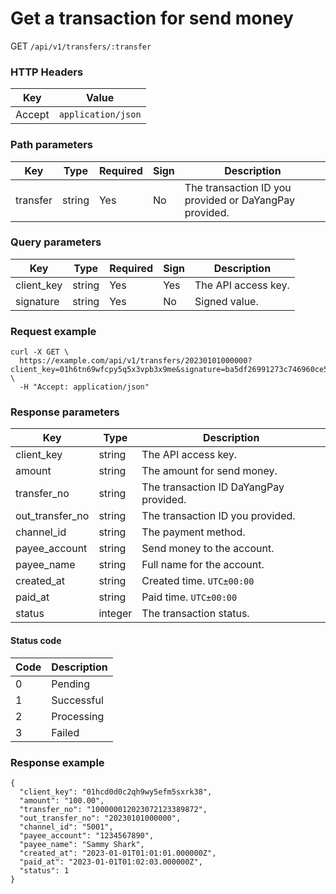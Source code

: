 # Get a transaction for send money

GET `/api/v1/transfers/:transfer`

### HTTP Headers <Badge type="tip" text="Header" vertical="top" />

| Key    | Value              |       
|--------|--------------------|
| Accept | `application/json` | 

### Path parameters <Badge type="tip" text="Path" vertical="top" />

| Key      | Type   | Required | Sign | Description                                            |                  
|----------|--------|----------|------|--------------------------------------------------------|
| transfer | string | Yes      | No   | The transaction ID you provided or DaYangPay provided. |

### Query parameters <Badge type="tip" text="Query" vertical="top" />

| Key        | Type   | Required | Sign | Description         |                  
|------------|--------|----------|------|---------------------|
| client_key | string | Yes      | Yes  | The API access key. |
| signature  | string | Yes      | No   | Signed value.       |

### Request example

```shell
curl -X GET \
  https://example.com/api/v1/transfers/20230101000000?client_key=01h6tn69wfcpy5q5x3vpb3x9me&signature=ba5df26991273c746960ce5238c6479e8ca6116381ac46cea96ffd30fafed082 \
  -H "Accept: application/json"
```

### Response parameters
| Key             | Type    | Description                            | 
|-----------------|---------|----------------------------------------|
| client_key      | string  | The API access key.                    |
| amount          | string  | The amount for send money.             |
| transfer_no     | string  | The transaction ID DaYangPay provided. |
| out_transfer_no | string  | The transaction ID you provided.       |
| channel_id      | string  | The payment method.                    |
| payee_account   | string  | Send money to the account.             |
| payee_name      | string  | Full name for the account.             |
| created_at      | string  | Created time. `UTC±00:00`              |
| paid_at         | string  | Paid time. `UTC±00:00`                 |
| status          | integer | The transaction status.                |

#### Status code

| Code | Description |
|------|-------------|
| 0    | Pending     | 
| 1    | Successful  | 
| 2    | Processing  | 
| 3    | Failed      | 

### Response example

```json{11}
{
  "client_key": "01hcd0d0c2qh9wy5efm5sxrk38",
  "amount": "100.00",
  "transfer_no": "100000012023072123389872",
  "out_transfer_no": "20230101000000",
  "channel_id": "5001",
  "payee_account": "1234567890",
  "payee_name": "Sammy Shark",
  "created_at": "2023-01-01T01:01:01.000000Z",
  "paid_at": "2023-01-01T01:02:03.000000Z",
  "status": 1
}
```
